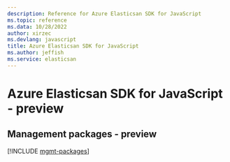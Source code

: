 ```yaml
---
description: Reference for Azure Elasticsan SDK for JavaScript
ms.topic: reference
ms.data: 10/28/2022
author: xirzec
ms.devlang: javascript
title: Azure Elasticsan SDK for JavaScript
ms.author: jeffish
ms.service: elasticsan
---
```

# Azure Elasticsan SDK for JavaScript - preview

## Management packages - preview
[!INCLUDE [mgmt-packages](elasticsan-mgmt-index.md)]